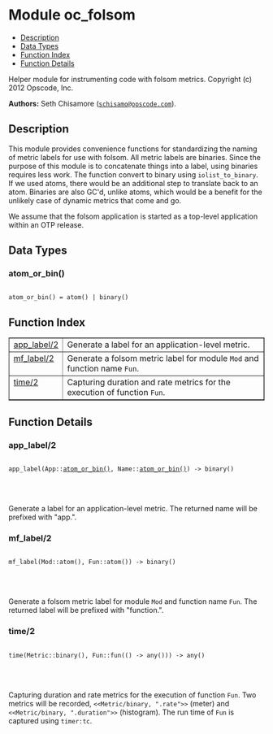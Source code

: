 

# Module oc_folsom #
* [Description](#description)
* [Data Types](#types)
* [Function Index](#index)
* [Function Details](#functions)


Helper module for instrumenting code with folsom metrics.
Copyright (c) 2012 Opscode, Inc.

__Authors:__ Seth Chisamore ([`schisamo@opscode.com`](mailto:schisamo@opscode.com)).
<a name="description"></a>

## Description ##



This module provides convenience functions for standardizing the naming of metric labels
for use with folsom. All metric labels are binaries. Since the purpose of this module is
to concatenate things into a label, using binaries requires less work. The function
convert to binary using `iolist_to_binary`. If we used atoms, there would be an
additional step to translate back to an atom. Binaries are also GC'd, unlike atoms, which
would be a benefit for the unlikely case of dynamic metrics that come and go.


We assume that the folsom application is started as a top-level application within an OTP
release.

<a name="types"></a>

## Data Types ##




### <a name="type-atom_or_bin">atom_or_bin()</a> ###



<pre><code>
atom_or_bin() = atom() | binary()
</code></pre>


<a name="index"></a>

## Function Index ##


<table width="100%" border="1" cellspacing="0" cellpadding="2" summary="function index"><tr><td valign="top"><a href="#app_label-2">app_label/2</a></td><td>Generate a label for an application-level metric.</td></tr><tr><td valign="top"><a href="#mf_label-2">mf_label/2</a></td><td>Generate a folsom metric label for module <code>Mod</code> and function name <code>Fun</code>.</td></tr><tr><td valign="top"><a href="#time-2">time/2</a></td><td>Capturing duration and rate metrics for the execution of function <code>Fun</code>.</td></tr></table>


<a name="functions"></a>

## Function Details ##

<a name="app_label-2"></a>

### app_label/2 ###


<pre><code>
app_label(App::<a href="#type-atom_or_bin">atom_or_bin()</a>, Name::<a href="#type-atom_or_bin">atom_or_bin()</a>) -&gt; binary()
</code></pre>

<br></br>


Generate a label for an application-level metric. The returned name will be prefixed
with "app.".
<a name="mf_label-2"></a>

### mf_label/2 ###


<pre><code>
mf_label(Mod::atom(), Fun::atom()) -&gt; binary()
</code></pre>

<br></br>


Generate a folsom metric label for module `Mod` and function name `Fun`. The
returned label will be prefixed with "function.".
<a name="time-2"></a>

### time/2 ###


<pre><code>
time(Metric::binary(), Fun::fun(() -&gt; any())) -&gt; any()
</code></pre>

<br></br>


Capturing duration and rate metrics for the execution of function `Fun`. Two metrics
will be recorded, `<<Metric/binary, ".rate">>` (meter) and `<<Metric/binary,
".duration">>` (histogram). The run time of `Fun` is captured using `timer:tc`.

